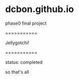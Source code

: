 # dcbon.github.io
phase0 final project

===========

Jellygotchi!

===========

status: completed





so that's all
